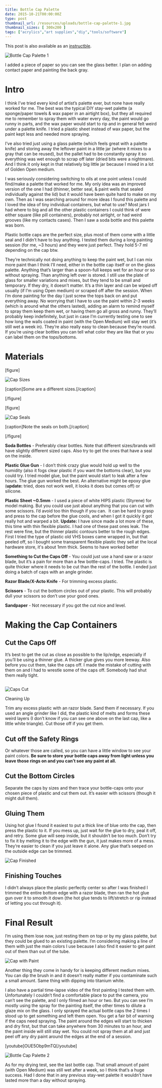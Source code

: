 ```yaml
---
title: Bottle Cap Palette
date: 2015-10-21T00:00:00Z
type: post
thumbnail_url: /resources/uploads/bottle-cap-palette-1.jpg
thumbnail_sizes: [ 300x200 ]
tags: ["acrylics","art supplies","diy","tools/software"]
---
```

This post is also available as an [instructble](http://www.instructables.com/id/Bottle-Cap-Palette-Save-Keep-Paints-Wet/).

![Bottle Cap Palette 1](/resources/uploads/bottle-cap-palette-1.jpg)

I added a piece of paper so you can see the glass better. I plan on adding contact paper and painting the back gray.

<!--more-->

# Intro

I think I’ve tried every kind of artist’s palette ever, but none have really worked for me. The best was the typical DIY stay-wet palette (a sponge/paper towels & wax paper in an airtight box), but they all required me to remember to spray them with water every day, the paint would go runny in parts, and the wax paper would start to rip and in general felt weird under a palette knife. I tried a plastic sheet instead of wax paper, but the paint kept less and needed more spraying.

I’ve also tried just using a glass palette (which feels great with a palette knife) and storing away the leftover paint in a little jar (where it mixes to a gray that can be reused), but the pallet had to be constantly spray it so everything was wet enough to scrap off later (dried bits were a nightmare). And I think it only kept in that relatively big little jar because I mixed in a lot of Golden Open medium.

I was seriously considering switching to oils at one point unless I could find/make a palette that worked for me. My only idea was an improved version of the one I had (thinner, better seal, & paint wells that sealed individually against the lid) but it would have been quite hard to make on my own. Then as I was searching around for more ideas I found this palette and I loved the idea of tiny individual containers, but what to use? Most jars I had where to big and all the other plastic containers I could think of were either square (like pill containers), probably not airtight, or had weird grooves (like my contacts cases). Then I saw a soda bottle and this palette was born.

Plastic bottle caps are the perfect size, plus most of them come with a little seal and I didn’t have to buy anything. I tested them during a long painting session (for me, ~3 hours) and they were just perfect. They hold 5-7 ml depending on the cap btw.

They’re technically not doing anything to keep the paint wet, but I can mix more paint than I think I’ll need, either in the bottle cap itself or on the glass palette. Anything that’s larger than a spoon-full keeps wet for an hour or so without spraying. Than anything left over is stored. I still use the plate of glass for smaller variations and mixes, but they tend to be small and temporary. If they dry, it doesn’t matter. It’s a thin layer and can be wiped off usually (if I’m using Open medium) or scraped off after the session. When I’m done painting for the day I just screw the tops back on and put everything away. No worrying that I have to use the paint within 2-3 weeks (which is around what the others lasted), adding an alarm to remind myself to spray them keep them wet, or having them go all gross and runny. They’ll probably keep indefinitely, but just in case I’m currently testing one to see how long the walls coated in paint (with the Open Medium) will stay wet (it’s still wet a week in). They’re also really easy to clean because they’re round. If you’re using clear bottles you can tell what color they are like that or you can label them on the tops/bottoms.

# Materials

[figure]

![Cap Sizes](/resources/uploads/cap-sizes.jpg)

[caption]Some are a different sizes.[/caption]

[/figure]

[figure]

![Cap Seals](/resources/uploads/cap-seals.jpg)

[caption]Note the seals on both.[/caption]

[/figure]

**Soda Bottles** - Preferably clear bottles. Note that different sizes/brands will have slightly different sized caps. Also try to get the ones that have a seal on the inside.

**Plastic Glue Gun** - I don’t think crazy glue would hold up well to the humidity (also it fogs clear plastic if you want the bottoms clear), but you could try. I tried model glue, but the paint would start to leak after a few hours. The glue gun worked the best. An alternative might be epoxy glue (**update:** tried, does not work well, it looks it does but comes off) or silicone.

**Plastic Sheet ~0.5mm** - I used a piece of white HIPS plastic (Styrene) for model making. But you could use just about anything that you can cut with some scissors. I’d avoid too thin though if you can.  It can be hard to grasp and press to the cap before the glue cools, and when I got it quickly it got really hot and warped a bit. **Update:** I have since made a lot more of these, this time with thin flexible plastic. I had one of these past ones leak. The rest were fine, but the thinner plastic contours better to the rough edges. First I tried the type of plastic old VHS boxes came wrapped in, but that peeled off, so I bought some transparent flexible plastic they sell at the local hardware store, it's about 1mm thick. Seems to have worked better

**Something to Cut the Caps Off** - You could just use a hand saw or a razor blade, but it’s a pain for more than a few bottle-caps. I tried. The plastic is quite thicker where it needs to be cut than the rest of the bottle. I ended just doing a batch of caps with an angle grinder.

**Razor Blade/X-Acto Knife** - For trimming excess plastic.

**Scissors** - To cut the bottom circles out of your plastic. This will probably dull your scissors so don’t use your good ones.

**Sandpaper** - Not necessary if you got the cut nice and level.

# Making the Cap Containers

## Cut the Caps Off

It’s best to get the cut as close as possible to the lip/edge, especially if you’ll be using a thinner glue. A thicker glue gives you more leeway. Also before you cut them, take the caps off. I made the mistake of cutting with them on and I had to wrestle some of the caps off. Somebody had shut them really tight.

## 

![Caps Cut](/resources/uploads/caps-cut.jpg)

Cleaning Up

Trim any excess plastic with an razor blade. Sand them if necessary. If you used an angle grinder like I did, the plastic kind of melts and forms these weird layers (I don’t know if you can see one above on the last cap, like a little white triangle). Cut those off if you get them.

## Cut off the Safety Rings

Or whatever those are called, so you can have a little window to see your paint colors. __Be sure to store your bottle caps away from light unless you leave those rings on and you can’t see any paint at all.__

## Cut the Bottom Circles

Separate the caps by sizes and then trace your bottle-caps onto your chosen piece of plastic and cut them out. It’s easier with scissors (though it might dull them).

## Gluing Them

Using hot glue I found it easiest to put a thick line of blue onto the cap, then press the plastic to it. If you mess up, just wait for the glue to dry, peal it off, and retry. Some glue will seep inside, but it shouldn’t be too much. Don’t try to fix it by melting it to the edge with the gun, it just makes more of a mess. They’re easier to clean if you just leave it alone. Any glue that’s seeped on the outside edge can be trimmed.

![Cap Finished](/resources/uploads/cap-finished.jpg)

## Finishing Touches

I didn’t always place the plastic perfectly center so after I was finished I trimmed the entire bottom edge with a razor blade, then ran the hot glue gun over it to smooth it down (the hot glue tends to lift/stretch or rip instead of letting you cut through it).

# Final Result

I’m using them lose now, just resting them on top or by my glass palette, but they could be glued to an existing palette. I’m considering making a line of them with just the main colors I use because I also find it easier to get paint out of them than out of the tube.

![Cap with Paint](/resources/uploads/cap-with-paint.jpg)

Another thing they come in handy for is keeping different medium mixes. You can dip the brush in and it doesn’t really matter if you contaminate such a small amount. Same thing with dipping into titanium white.

I also have a partial time-lapse video of the first painting I tested them with. Unfortunately I couldn’t find a comfortable place to put the camera, you can’t see the palette, and I only filmed an hour or two. But you can see I’m mostly using the spray for the painting itself, the other times to dilute a glaze mix on the glass. I only sprayed the actual bottle caps the 2 times I stood up to get something and left them open. You get a fair bit of warning if the caps need spraying. The paint around the edges will start to thicken and dry first, but that can take anywhere from 30 minutes to an hour, and the paint inside will still stay wet. You could not spray them at all and just peel off any dry paint around the edges at the end of a session.

[youtube]OUE5Obp9mTQ[/youtube]

![Bottle Cap Palette 2](/resources/uploads/bottle-cap-palette-2.jpg)

As for my drying test, see the last bottle cap. That small amount of paint (with Open Medium) was still wet after a week, so I think that’s a huge success. Had I done that in any previous stay-wet palette it wouldn’t have lasted more than a day without spraying.
